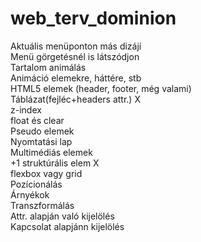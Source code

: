# web_terv_dominion

Aktuális menüponton más dizájí<br/>
Menü görgetésnél is látszódjon<br/>
Tartalom animálás<br/>
Animáció elemekre, háttére, stb<br/>
HTML5 elemek (header, footer, még valami)<br/>
Táblázat(fejléc+headers attr.)   X<br/>
z-index<br/>
float és clear<br/>
Pseudo elemek<br/>
Nyomtatási lap<br/>
Multimédiás elemek<br/>
+1 struktúrális elem   X<br/>
flexbox vagy grid<br/>
Pozícionálás<br/>
Árnyékok<br/>
Transzformálás<br/>
Attr. alapján való kijelölés<br/>
Kapcsolat alapjánn kijelölés<br/>